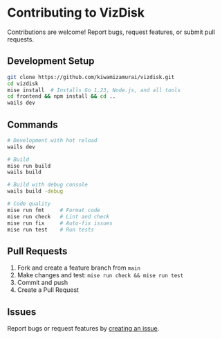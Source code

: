 # Contributing to VizDisk

Contributions are welcome! Report bugs, request features, or submit pull requests.

## Development Setup

```bash
git clone https://github.com/kiwamizamurai/vizdisk.git
cd vizdisk
mise install  # Installs Go 1.23, Node.js, and all tools
cd frontend && npm install && cd ..
wails dev
```

## Commands

```bash
# Development with hot reload
wails dev

# Build
mise run build
wails build

# Build with debug console
wails build -debug

# Code quality
mise run fmt     # Format code
mise run check   # Lint and check
mise run fix     # Auto-fix issues
mise run test    # Run tests
```

## Pull Requests

1. Fork and create a feature branch from `main`
2. Make changes and test: `mise run check && mise run test`
3. Commit and push
4. Create a Pull Request

## Issues

Report bugs or request features by [creating an issue](https://github.com/kiwamizamurai/vizdisk/issues).